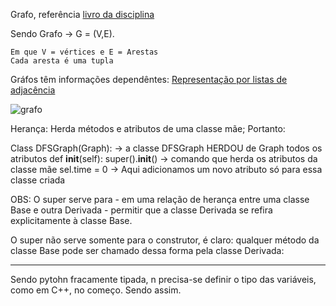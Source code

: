 Grafo, referência [livro da disciplina](https://panda.ime.usp.br/pythonds/static/pythonds_pt/07-Grafos/toctree.html)

Sendo Grafo -> G = (V,E). 

    Em que V = vértices e E = Arestas
    Cada aresta é uma tupla
    
Gráfos têm informações dependêntes: [Representação por listas de adjacência](https://panda.ime.usp.br/pythonds/static/pythonds_pt/07-Grafos/AnAdjacencyList.html)


![grafo](https://panda.ime.usp.br/pythonds/static/pythonds_pt/_images/digraph.png)

Herança: Herda métodos e atributos de uma classe mãe;
Portanto:

Class DFSGraph(Graph): -> a classe DFSGraph HERDOU de Graph todos os atributos
    def __init__(self):
        super().__init__() -> comando que herda os atributos da classe mãe
        sel.time = 0 -> Aqui adicionamos um novo atributo só para essa classe criada
    

OBS: O super serve para - em uma relação de herança entre uma classe Base e outra Derivada - permitir que a classe Derivada se refira explicitamente à classe Base.

O super não serve somente para o construtor, é claro: qualquer método da classe Base pode ser chamado dessa forma pela classe Derivada:

______________________________________________________________________________________

Sendo pytohn fracamente tipada, n precisa-se definir o tipo das variáveis, como em C++, no começo. Sendo assim.
    

